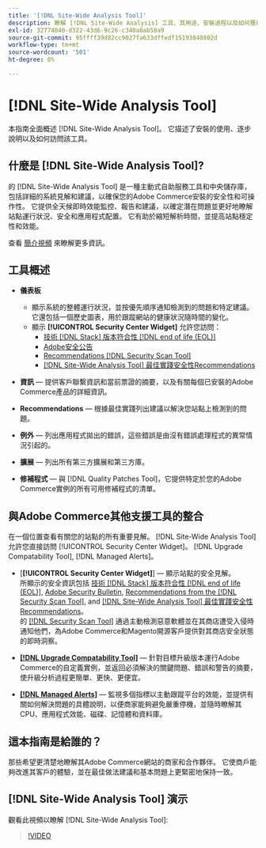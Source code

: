```yaml
---
title: '[!DNL Site-Wide Analysis Tool]'
description: 瞭解 [!DNL Site-Wide Analysis] 工具、其用途、安裝過程以及如何獲得訪問權
exl-id: 32774040-d322-43d6-9c26-c340a0ab58a9
source-git-commit: 95ffff39d82cc9027fa633dffedf15193040802d
workflow-type: tm+mt
source-wordcount: '501'
ht-degree: 0%

---
```


# [!DNL Site-Wide Analysis Tool]

本指南全面概述 [!DNL Site-Wide Analysis Tool]。 它描述了安裝的使用、逐步說明以及如何訪問該工具。

## 什麼是 [!DNL Site-Wide Analysis Tool]?

的 [!DNL Site-Wide Analysis Tool] 是一種主動式自助服務工具和中央儲存庫，包括詳細的系統見解和建議，以確保您的Adobe Commerce安裝的安全性和可操作性。 它提供全天候即時效能監控、報告和建議，以確定潛在問題並更好地瞭解站點運行狀況、安全和應用程式配置。 它有助於縮短解析時間，並提高站點穩定性和效能。

查看 [簡介視頻](https://www.youtube.com/watch?v=KW2R8ki_RG4) 來瞭解更多資訊。

## 工具概述

- **儀表板**
   - 顯示系統的整體運行狀況，並按優先順序通知檢測到的問題和特定建議。<br>
它還包括一個歷史圖表，用於跟蹤網站的健康狀況隨時間的變化。
   - 顯示 **[!UICONTROL Security Center Widget]** 允許您訪問：
      - [技術 [!DNL Stack] 版本符合性 [!DNL end of life (EOL)]](https://experienceleague.adobe.com/docs/commerce-operations/installation-guide/system-requirements.html)
      - [Adobe安全公告](https://helpx.adobe.com/security/security-bulletin.html)
      - [Recommendations [!DNL Security Scan Tool]](https://experienceleague.adobe.com/docs/commerce-admin/systems/security/security-scan.html)
      - [[!DNL Site-Wide Analysis Tool] 最佳實踐安全性Recommendations](https://experienceleague.adobe.com/docs/commerce-operations/tools/site-wide-analysis-tool/recommendations.html)

- **資訊**  — 提供客戶聯繫資訊和當前票證的摘要，以及有關每個已安裝的Adobe Commerce產品的詳細資訊。

- **Recommendations**  — 根據最佳實踐列出建議以解決您站點上檢測到的問題。

- **例外**  — 列出應用程式拋出的錯誤，這些錯誤是由沒有錯誤處理程式的異常情況引起的。

- **擴展**  — 列出所有第三方擴展和第三方庫。

- **修補程式**  — 與 [!DNL Quality Patches Tool]，它提供特定於您的Adobe Commerce實例的所有可用修補程式的清單。

## 與Adobe Commerce其他支援工具的整合

在一個位置查看有關您的站點的所有重要見解。 [!DNL Site-Wide Analysis Tool] 允許您直接訪問 [!UICONTROL Security Center Widget]。 [!DNL Upgrade Compatability Tool], [!DNL Managed Alerts]。

- [**[!UICONTROL Security Center Widget]**] — 顯示站點的安全見解。<br>
所顯示的安全資訊包括 [技術 [!DNL Stack] 版本符合性 [!DNL end of life (EOL)]](https://experienceleague.adobe.com/docs/commerce-operations/installation-guide/system-requirements.html), [Adobe Security Bulletin](https://helpx.adobe.com/security/security-bulletin.html), [Recommendations from the [!DNL Security Scan Tool]](https://experienceleague.adobe.com/docs/commerce-admin/systems/security/security-scan.html), and [[!DNL Site-Wide Analysis Tool] 最佳實踐安全性Recommendations](https://experienceleague.adobe.com/docs/commerce-operations/tools/site-wide-analysis-tool/recommendations.html)。<br>
的 [[!DNL Security Scan Tool]](https://experienceleague.adobe.com/docs/commerce-admin/systems/security/security-scan.html) 通過主動檢測惡意軟體並在其商店遭受入侵時通知他們，為Adobe Commerce和Magento開源客戶提供對其商店安全狀態的即時洞察。

- [**[!DNL Upgrade Compatability Tool]**](../../upgrade/upgrade-compatibility-tool/overview.md)  — 針對目標升級版本運行Adobe Commerce的自定義實例，並返回必須解決的關鍵問題、錯誤和警告的摘要，使升級分析過程更簡單、更快、更便宜。

- [**[!DNL Managed Alerts]**](https://support.magento.com/hc/en-us/sections/360010758472-Managed-alerts-for-Adobe-Commerce)  — 監視多個指標以主動跟蹤平台的效能，並提供有關如何解決問題的具體說明，以便商家能夠避免嚴重停機，並隨時瞭解其CPU、應用程式效能、磁碟、記憶體和資料庫。

## 這本指南是給誰的？

那些希望更清楚地瞭解其Adobe Commerce網站的商家和合作夥伴。 它使商戶能夠改進其客戶的體驗，並在最佳做法建議和基本問題上更緊密地保持一致。

## [!DNL Site-Wide Analysis Tool] 演示

觀看此視頻以瞭解 [!DNL Site-Wide Analysis Tool]:

>[!VIDEO](https://video.tv.adobe.com/v/344001?quality=12)

